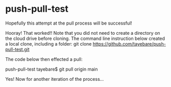# push-pull-test
Hopefully this attempt at the pull process will be successful!

Hooray! That worked!! Note that you did not need to create a directory on the cloud drive before cloning. The command line instruction below created a local clone, including a folder:
git clone https://github.com/tayebare/push-pull-test.git

The code below then effected a pull:

push-pull-test tayebare$ git pull origin main

Yes! Now for another iteration of the process...
